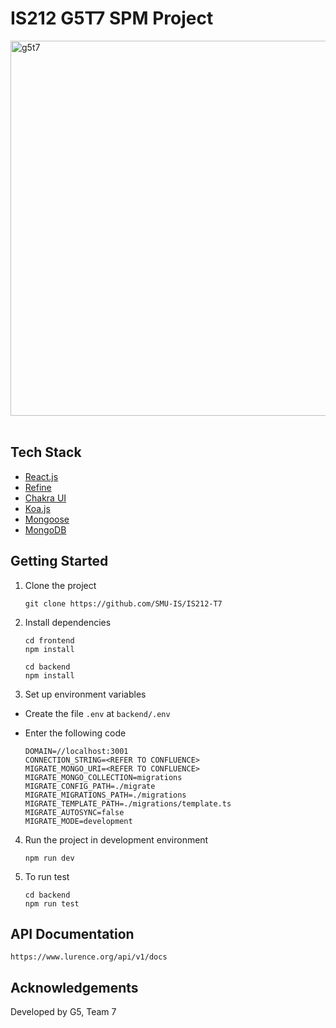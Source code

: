# IS212 G5T7 SPM Project

<img src="https://github.com/user-attachments/assets/7328d6de-51fe-48b7-bd0b-6fdc01687a01" alt="g5t7" width="600" />
<br><br>

## Tech Stack

- [React.js](https://react.dev)
- [Refine](https://refine.dev)
- [Chakra UI](https://www.chakra-ui.com)
- [Koa.js](https://koajs.com/)
- [Mongoose](https://mongoosejs.com)
- [MongoDB](https://www.mongodb.com)

## Getting Started

1. Clone the project

   ```
   git clone https://github.com/SMU-IS/IS212-T7
   ```

2. Install dependencies

   ```
   cd frontend
   npm install
   ```

   ```
   cd backend
   npm install
   ```

3. Set up environment variables

- Create the file `.env` at `backend/.env`
- Enter the following code

  ```
  DOMAIN=//localhost:3001
  CONNECTION_STRING=<REFER TO CONFLUENCE>
  MIGRATE_MONGO_URI=<REFER TO CONFLUENCE>
  MIGRATE_MONGO_COLLECTION=migrations
  MIGRATE_CONFIG_PATH=./migrate
  MIGRATE_MIGRATIONS_PATH=./migrations
  MIGRATE_TEMPLATE_PATH=./migrations/template.ts
  MIGRATE_AUTOSYNC=false
  MIGRATE_MODE=development
  ```

4. Run the project in development environment

   ```
   npm run dev
   ```

5. To run test
   ```
   cd backend
   npm run test
   ```
   
## API Documentation
`https://www.lurence.org/api/v1/docs`

## Acknowledgements

Developed by G5, Team 7
